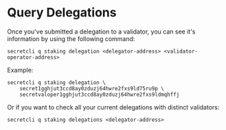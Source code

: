 # Query Delegations



Once you've submitted a delegation to a validator, you can see it's information by using the following command:

```
secretcli q staking delegation <delegator-address> <validator-operator-address>
```

Example:

```
secretcli q staking delegation \
	secret1gghjut3ccd8ay0zduzj64hwre2fxs9ld75ru9p \
	secretvaloper1gghjut3ccd8ay0zduzj64hwre2fxs9ldmqhffj
```

Or if you want to check all your current delegations with distinct validators:

```
secretcli q staking delegations <delegator-address>
```
